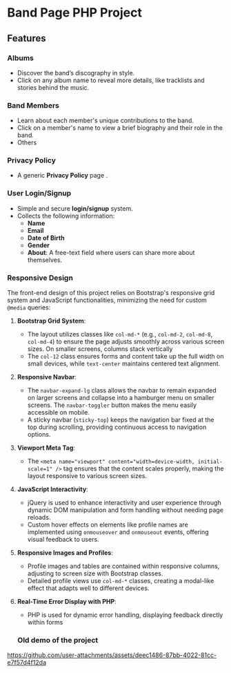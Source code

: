 
# Band Page PHP Project
## Features

### Albums
- Discover the band’s discography in style.
- Click on any album name to reveal more details, like tracklists and stories behind the music.

### Band Members
- Learn about each member's unique contributions to the band.
- Click on a member's name to view a brief biography and their role in the band.
- Others

### Privacy Policy
- A generic **Privacy Policy** page .
  
### User Login/Signup
- Simple and secure **login/signup** system.
- Collects the following information:
  - **Name**
  - **Email**
  - **Date of Birth**
  - **Gender**
  - **About**: A free-text field where users can share more about themselves.

### Responsive Design

The front-end design of this project relies on Bootstrap's responsive grid system and JavaScript functionalities, minimizing the need for custom `@media` queries:

1. **Bootstrap Grid System**:
   - The layout utilizes classes like `col-md-*` (e.g., `col-md-2`, `col-md-8`, `col-md-4`) to ensure the page adjusts smoothly across various screen sizes. On smaller screens, columns stack vertically
   - The `col-12` class ensures forms and content take up the full width on small devices, while `text-center` maintains centered text alignment.

2. **Responsive Navbar**:
   - The `navbar-expand-lg` class allows the navbar to remain expanded on larger screens and collapse into a hamburger menu on smaller screens. The `navbar-toggler` button makes the menu easily accessible on mobile.
   - A sticky navbar (`sticky-top`) keeps the navigation bar fixed at the top during scrolling, providing continuous access to navigation options.

3. **Viewport Meta Tag**:
   - The `<meta name="viewport" content="width=device-width, initial-scale=1" />` tag ensures that the content scales properly, making the layout responsive to various screen sizes.

4. **JavaScript Interactivity**:
   - jQuery is used to enhance interactivity and user experience through dynamic DOM manipulation and form handling without needing page reloads.
   - Custom hover effects on elements like profile names are implemented using `onmouseover` and `onmouseout` events, offering visual feedback to users.

5. **Responsive Images and Profiles**:
   - Profile images and tables are contained within responsive columns, adjusting to screen size with Bootstrap classes.
   - Detailed profile views use `col-md-*` classes, creating a modal-like effect that adapts well to different devices.

6. **Real-Time Error Display with PHP**:
   - PHP is used for dynamic error handling, displaying feedback directly within forms

   ### Old demo of the project

https://github.com/user-attachments/assets/deec1486-87bb-4022-81cc-e7f57d4f12da

